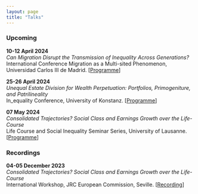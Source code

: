 ```yaml
---
layout: page
title: "Talks"
---
```


### Upcoming

**10-12 April 2024** <br>
*Can Migration Disrupt the Transmission of Inequality Across Generations?* <br> 
International Conference Migration as a Multi-sited Phenomenon, Universidad Carlos III de Madrid. [[Programme](https://sites.google.com/view/multisitemig/)] <br>

**25-26 April 2024** <br>
*Unequal Estate Division for Wealth Perpetuation: Portfolios, Primogeniture, and Patrilineality* <br> In_equality Conference, University of Konstanz. [[Programme](https://inequality-conference.de/)] <br>

**07 May 2024** <br>
*Consolidated Trajectories? Social Class and Earnings Growth over the Life-Course* <br> 
Life Course and Social Inequality Seminar Series, University of Lausanne. [[Programme](https://www.centre-lives.ch/fr/agenda/social-class-and-earnings-growth-over-life-course)]  <br>


### Recordings

**04-05 December 2023** <br>
*Consolidated Trajectories? Social Class and Earnings Growth over the Life-Course* <br>
International Workshop, JRC European Commission, Seville. [[Recording](https://joint-research-centre.ec.europa.eu/digclass/digclass-international-workshop-social-class-analysis-digital-age-new-approaches-and-perspectives-2023-12-04_en)] <br>

